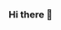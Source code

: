 ### Hi there 👋

<!--
**mehmeettoprakk/mehmeettoprakk** is a ✨ _special_ ✨ repository because its `README.md` (this file) appears on your GitHub profile.

Here are some ideas to get you started:

- 🔭 I’m currently working on ...
- 🌱 I’m currently learning Unity mechanics and web development.
- 👯 I’m looking to collaborate on ...
- 🤔 I’m looking for help with ...
- 💬 Ask me about ...
- 📫 How to reach me: mehmettoprak226@gmail.com
- 😄 For My First Game: https://img.shields.io/badge/Itch.io-FA5C5C?style=for-the-badge&logo=itchdotio&logoColor=white(https://toprak-mehmeet.itch.io)
- ⚡ Fun fact: ...
-->
